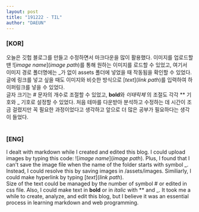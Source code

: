 ```yaml
---
layout: post
title: "191222 - TIL"
author: "DAEUN"
---
```


### [KOR]
오늘은 깃헙 블로그를 만들고 수정하면서 마크다운을 많이 활용했다. 이미지를 업로드할 땐 ![_image name_]\(_image path_)를 통해 원하는 이미지를 로드할 수 있었고, 여기서 이미지 경로 폴더명에는 \_가 없이 assets 폴더에 넣었을 때 작동됨을 확인할 수 있었다. 글에 링크를 넣고 싶을 때도 이미지와 비슷한 방식으로 [_text_]\(_link path_)를 입력하여 하이퍼링크를 넣을 수 있었다.
<br>
글자 크기는 \# 문자의 개수로 조절할 수 있었고, **bold**와 _이태릭체_ 의 조절도 각각 \*\* 기호와 \_ 기호로 설정할 수 있었다. 처음 테마를 다운받아 분석하고 수정하는 데 시간이 조금 걸렸지만 꼭 필요한 과정이었다고 생각하고 앞으로 더 많은 공부가 필요하다는 생각이 들었다.
<br><br>
### [ENG]
I dealt with markdown while I created and edited this blog. I could upload images by typing this code: ![_image name_]\(_image path_). Plus, I found that I can't save the image file when the name of the folder starts with symbol \_. Instead, I could resolve this by saving images in /assets/images. Similiarly, I could make hyperlink by typing [_text_]\(_link path_).
<br>
Size of the text could be managed by the number of symbol \# or edited in css file. Also, I could make text in **bold** or in _italic_ with \*\* and \_. It took me a while to create, analyze, and edit this blog, but I believe it was an essential process in learning markdown and web programming.